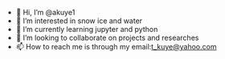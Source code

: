 - 👋 Hi, I’m @akuye1
- 👀 I’m interested in snow ice and water
- 🌱 I’m currently learning jupyter and python
- 💞️ I’m looking to collaborate on projects and researches
- 📫 How to reach me is through my email:t_kuye@yahoo.com

<!---
akuye1/akuye1 is a ✨ special ✨ repository because its `README.md` (this file) appears on your GitHub profile.
You can click the Preview link to take a look at your changes.
--->
